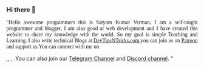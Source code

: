 ### Hi there 👋
<div class="col-lg-6 col-md-6 col-sm-12"><p style="text-align:justify;font-family: 'Courgette', cursive!important;">&quot;Hello awesome programmers this is Satyam Kumar Verman, I am a self-taught programmer and blogger, I am also good at web development and I have created this website to share my knowledge with the world. So my goal is simple Teaching and Learning. I also write technical Blogs at <a href="https://devtipsntricks.com">DevTipsNTricks.com</a>,you can join us on <a href="https://patreon.com/skvprogrammer">Patreon</a> and support us.You can connect with me on 
     

<i class="fa fa-instagram" onclick="window.open('https://instagram.com/satyamkumarverman')"></i>,<i class="fa fa-facebook" onclick="window.open('https://facebook.com/satyam.varman.5')"></i>, <i class="fa fa-twitter" onclick="window.open('https://twitter.com/skvprogrammer')"></i>, <i class="fa fa-youtube" onclick="window.open('https://www.youtube.com/channel/UC_pPPgwvndi8f2RkbkbvOIA')"></i>.You can also join our <a href="https://t.me/awesomeprogrammers">Telegram Channel</a> and <a href="https://discord.gg/pcA4ksx">Discord channel</a>.
    &quot;</p></div>
  </div>
  
<!--
**SkvProgrammer/SkvProgrammer** is a ✨ _special_ ✨ repository because its `README.md` (this file) appears on your GitHub profile.

Here are some ideas to get you started:

- 🔭 I’m currently working on ...
- 🌱 I’m currently learning ...
- 👯 I’m looking to collaborate on ...
- 🤔 I’m looking for help with ...
- 💬 Ask me about ...
- 📫 How to reach me: ...
- 😄 Pronouns: ...
- ⚡ Fun fact: ...
-->
